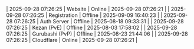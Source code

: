 | 2025-09-28 07:26:25 | Website | Online | 2025-09-28 07:26:21 |
| 2025-09-28 07:26:25 | Registration | Offline | 2025-09-09 16:40:23 |
| 2025-09-28 07:26:25 | Auth Server | Offline | 2025-08-18 09:33:31 |
| 2025-09-28 07:26:25 | Kezan (PvE) | Offline | 2025-08-03 17:58:02 |
| 2025-09-28 07:26:25 | Gurubashi (PvP) | Offline | 2025-08-23 21:44:06 |
| 2025-09-28 07:26:25 | Cloudflare | Online | 2025-09-28 07:26:21 |
